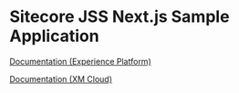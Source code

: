 # Sitecore JSS Next.js Sample Application

<!---
@TODO: Update to next version docs before release
-->
[Documentation (Experience Platform)](https://doc.sitecore.com/xp/en/developers/hd/22/sitecore-headless-development/sitecore-javascript-rendering-sdk--jss--for-next-js.html)

[Documentation (XM Cloud)](https://doc.sitecore.com/xmc/en/developers/xm-cloud/sitecore-javascript-rendering-sdk--jss--for-next-js.html)

